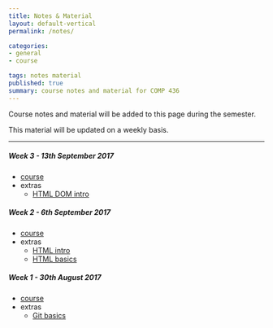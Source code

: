 ```yaml
---
title: Notes & Material
layout: default-vertical
permalink: /notes/

categories:
- general
- course

tags: notes material
published: true
summary: course notes and material for COMP 436
---
```


Course notes and material will be added to this page during the semester.

This material will be updated on a weekly basis.

***

##### Week 3 - 13th September 2017
  * [course](/assets/docs/2017/Comp436-week3.pdf)
  * extras
    * [HTML DOM intro](/assets/docs/extras/html-dom-intro.pdf)

##### Week 2 - 6th September 2017
  * [course](/assets/docs/2017/Comp436-week2.pdf)
  * extras
    * [HTML intro](/assets/docs/extras/html-intro.pdf)
    * [HTML basics](/assets/docs/extras/html-basics.pdf)

##### Week 1 - 30th August 2017
  * [course](/assets/docs/2017/Comp436-week1.pdf)
  * extras
    * [Git basics](/assets/docs/extras/git-basics.pdf)
